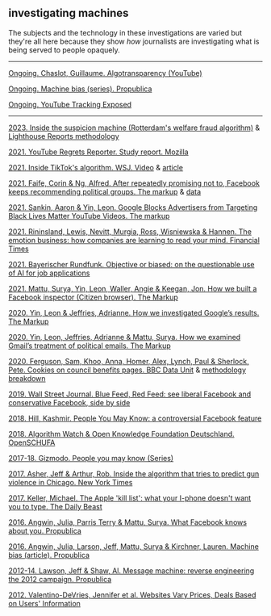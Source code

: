 ## investigating machines

The subjects and the technology in these investigations are varied but they're all here because they show *how* journalists are investigating what is being served to people opaquely.

---

<!-- [Ongoing. Adobserver. NYU. Browser plugin](https://adobserver.org/) -->

[Ongoing. Chaslot, Guillaume. Algotransparency (YouTube)](https://www.algotransparency.org/)

[Ongoing. Machine bias (series). Propublica](https://www.propublica.org/series/machine-bias/p1)

[Ongoing. YouTube Tracking Exposed](https://youtube.tracking.exposed/)

---

[2023. Inside the suspicion machine (Rotterdam's welfare fraud algorithm)](https://www.wired.com/story/welfare-state-algorithms/) & [Lighthouse Reports methodology](https://www.lighthousereports.com/suspicion-machines-methodology/)

[2021. YouTube Regrets Reporter. Study report. Mozilla](https://foundation.mozilla.org/en/youtube/findings/)

[2021. Inside TikTok's algorithm. WSJ. Video](https://www.youtube.com/watch?v=nfczi2cI6Cs) & [article](https://www.wsj.com/articles/tiktok-algorithm-video-investigation-11626877477)

[2021. Faife, Corin & Ng, Alfred. After repeatedly promising not to, Facebook keeps recommending political groups. The markup](https://themarkup.org/citizen-browser/2021/06/24/after-repeatedly-promising-not-to-facebook-keeps-recommending-political-groups-to-its-users) & [data](https://github.com/the-markup/citizen-browser-fb-still-recommends-political-groups)

[2021. Sankin, Aaron & Yin, Leon. Google Blocks Advertisers from Targeting Black Lives Matter YouTube Videos. The markup](https://themarkup.org/google-the-giant/2021/04/09/google-blocks-advertisers-from-targeting-black-lives-matter-youtube-videos)

[2021. Rininsland, Lewis, Nevitt, Murgia, Ross, Wisniewska & Hannen. The emotion business: how companies are learning to read your mind. Financial Times](https://ig.ft.com/emotion-recognition/)

[2021. Bayerischer Rundfunk. Objective or biased: on the questionable use of AI for job applications](https://web.br.de/interaktiv/ki-bewerbung/en/)

[2021. Mattu, Surya, Yin, Leon, Waller, Angie &  Keegan, Jon. How we built a Facebook inspector (Citizen browser). The Markup](https://themarkup.org/citizen-browser/2021/01/05/how-we-built-a-facebook-inspector)

[2020. Yin, Leon & Jeffries, Adrianne. How we investigated Google’s results. The Markup](https://themarkup.org/google-the-giant/2020/07/28/how-we-analyzed-google-search-results-web-assay-parsing-tool)

[2020. Yin, Leon, Jeffries, Adrianne & Mattu, Surya. How we examined Gmail’s treatment of political emails. The Markup](https://themarkup.org/google-the-giant/2020/02/26/show-your-work-wheres-my-email)

[2020. Ferguson, Sam, Khoo, Anna, Homer, Alex, Lynch, Paul & Sherlock, Pete. Cookies on council benefits pages. BBC Data Unit](https://www.bbc.co.uk/news/uk-50504621) &  [methodology breakdown](https://docs.google.com/document/d/10o7BgCyHqoLUqienJKkF8c0PYAahN04igRNT0oquj6c/edit)

[2019. Wall Street Journal. Blue Feed, Red Feed: see liberal Facebook and conservative Facebook, side by side](http://graphics.wsj.com/blue-feed-red-feed/)

[2018. Hill, Kashmir. People You May Know: a controversial Facebook feature](https://gizmodo.com/people-you-may-know-a-controversial-facebook-features-1827981959)

[2018. Algorithm Watch & Open Knowledge Foundation Deutschland. OpenSCHUFA](https://openschufa.de/english/)

[2017-18. Gizmodo. People you may know (Series)](https://gizmodo.com/tag/people-you-may-know)

[2017. Asher, Jeff & Arthur, Rob. Inside the algorithm that tries to predict gun violence in Chicago. New York Times](https://www.nytimes.com/2017/06/13/upshot/what-an-algorithm-reveals-about-life-on-chicagos-high-risk-list.html)

[2017. Keller, Michael. The Apple 'kill list': what your I-phone doesn't want you to type. The Daily Beast](https://www.thedailybeast.com/the-apple-kill-list-what-your-iphone-doesnt-want-you-to-type)

[2016. Angwin, Julia, Parris Terry & Mattu, Surya. What Facebook knows about you. Propublica](https://www.propublica.org/article/breaking-the-black-box-what-facebook-knows-about-you)

[2016. Angwin, Julia, Larson, Jeff, Mattu, Surya & Kirchner, Lauren. Machine bias (article). Propublica](https://www.propublica.org/article/machine-bias-risk-assessments-in-criminal-sentencing)

[2012-14. Lawson, Jeff & Shaw, Al. Message machine: reverse engineering the 2012 campaign. Propublica](https://projects.propublica.org/emails/)

[2012. Valentino-DeVries, Jennifer et al. Websites Vary Prices, Deals Based on Users' Information](https://www.wsj.com/articles/SB10001424127887323777204578189391813881534)
